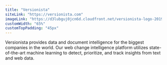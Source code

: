 ```yaml
---
title: "Versionista"
siteLink: "https://versionista.com"
imageLink: "https://d3lubguj0jcn6d.cloudfront.net/versionista-logo-2019-02-12-9.svg"
customWidth: "65%"
customTopPadding: "45px"
---
```


Versionista provides data and document intelligence for the biggest companies in
the world. Our web change intelligence platform utilizes state-of-the-art
machine learning to detect, prioritize, and track insights from text and web
data.
